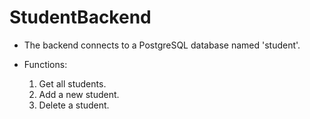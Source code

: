 # StudentBackend
 
- The backend connects to a PostgreSQL database named 'student'.

- Functions:
    1. Get all students.
    2. Add a new student.
    3. Delete a student.
